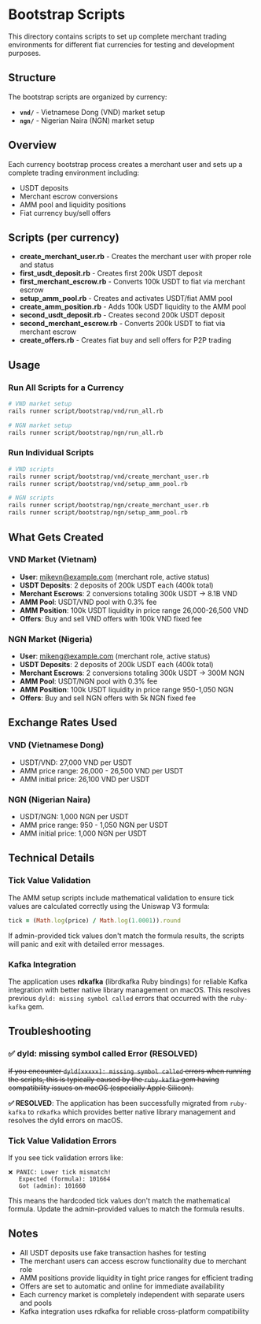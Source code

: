 # Bootstrap Scripts

This directory contains scripts to set up complete merchant trading environments for different fiat currencies for testing and development purposes.

## Structure

The bootstrap scripts are organized by currency:

- **`vnd/`** - Vietnamese Dong (VND) market setup
- **`ngn/`** - Nigerian Naira (NGN) market setup

## Overview

Each currency bootstrap process creates a merchant user and sets up a complete trading environment including:

- USDT deposits
- Merchant escrow conversions
- AMM pool and liquidity positions
- Fiat currency buy/sell offers

## Scripts (per currency)

- **create_merchant_user.rb** - Creates the merchant user with proper role and status
- **first_usdt_deposit.rb** - Creates first 200k USDT deposit
- **first_merchant_escrow.rb** - Converts 100k USDT to fiat via merchant escrow
- **setup_amm_pool.rb** - Creates and activates USDT/fiat AMM pool
- **create_amm_position.rb** - Adds 100k USDT liquidity to the AMM pool
- **second_usdt_deposit.rb** - Creates second 200k USDT deposit
- **second_merchant_escrow.rb** - Converts 200k USDT to fiat via merchant escrow
- **create_offers.rb** - Creates fiat buy and sell offers for P2P trading

## Usage

### Run All Scripts for a Currency

```bash
# VND market setup
rails runner script/bootstrap/vnd/run_all.rb

# NGN market setup
rails runner script/bootstrap/ngn/run_all.rb
```

### Run Individual Scripts

```bash
# VND scripts
rails runner script/bootstrap/vnd/create_merchant_user.rb
rails runner script/bootstrap/vnd/setup_amm_pool.rb

# NGN scripts
rails runner script/bootstrap/ngn/create_merchant_user.rb
rails runner script/bootstrap/ngn/setup_amm_pool.rb
```

## What Gets Created

### VND Market (Vietnam)
- **User**: mikevn@example.com (merchant role, active status)
- **USDT Deposits**: 2 deposits of 200k USDT each (400k total)
- **Merchant Escrows**: 2 conversions totaling 300k USDT → 8.1B VND
- **AMM Pool**: USDT/VND pool with 0.3% fee
- **AMM Position**: 100k USDT liquidity in price range 26,000-26,500 VND
- **Offers**: Buy and sell VND offers with 100k VND fixed fee

### NGN Market (Nigeria)
- **User**: mikeng@example.com (merchant role, active status)
- **USDT Deposits**: 2 deposits of 200k USDT each (400k total)
- **Merchant Escrows**: 2 conversions totaling 300k USDT → 300M NGN
- **AMM Pool**: USDT/NGN pool with 0.3% fee
- **AMM Position**: 100k USDT liquidity in price range 950-1,050 NGN
- **Offers**: Buy and sell NGN offers with 5k NGN fixed fee

## Exchange Rates Used

### VND (Vietnamese Dong)
- USDT/VND: 27,000 VND per USDT
- AMM price range: 26,000 - 26,500 VND per USDT
- AMM initial price: 26,100 VND per USDT

### NGN (Nigerian Naira)
- USDT/NGN: 1,000 NGN per USDT
- AMM price range: 950 - 1,050 NGN per USDT
- AMM initial price: 1,000 NGN per USDT

## Technical Details

### Tick Value Validation

The AMM setup scripts include mathematical validation to ensure tick values are calculated correctly using the Uniswap V3 formula:

```ruby
tick = (Math.log(price) / Math.log(1.0001)).round
```

If admin-provided tick values don't match the formula results, the scripts will panic and exit with detailed error messages.

### Kafka Integration

The application uses **rdkafka** (librdkafka Ruby bindings) for reliable Kafka integration with better native library management on macOS. This resolves previous `dyld: missing symbol called` errors that occurred with the `ruby-kafka` gem.

## Troubleshooting

### ✅ dyld: missing symbol called Error (RESOLVED)

~~If you encounter `dyld[xxxxx]: missing symbol called` errors when running the scripts, this is typically caused by the `ruby-kafka` gem having compatibility issues on macOS (especially Apple Silicon).~~

**✅ RESOLVED**: The application has been successfully migrated from `ruby-kafka` to `rdkafka` which provides better native library management and resolves the dyld errors on macOS.

### Tick Value Validation Errors

If you see tick validation errors like:
```
❌ PANIC: Lower tick mismatch!
   Expected (formula): 101664
   Got (admin): 101660
```

This means the hardcoded tick values don't match the mathematical formula. Update the admin-provided values to match the formula results.

## Notes

- All USDT deposits use fake transaction hashes for testing
- The merchant users can access escrow functionality due to merchant role
- AMM positions provide liquidity in tight price ranges for efficient trading
- Offers are set to automatic and online for immediate availability
- Each currency market is completely independent with separate users and pools
- Kafka integration uses rdkafka for reliable cross-platform compatibility 